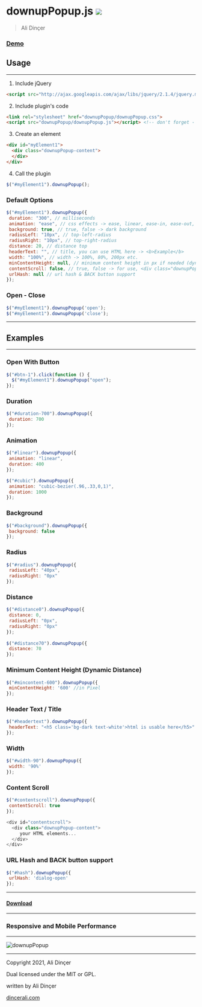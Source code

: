 # downupPopup.js  [![](https://img.shields.io/badge/ali.dincerx-Follow-blue?style=social&logo=instagram)](https://instagram.com/ali.dincerx)

> Ali Dinçer

### [Demo](https://downupPopupjs.dincerali.com) 

## Usage

* * * * *

1. Include jQuery

``` html
<script src="http://ajax.googleapis.com/ajax/libs/jquery/2.1.4/jquery.min.js"></script>
```

2. Include plugin's code

``` html
<link rel="stylesheet" href="downupPopup/downupPopup.css">
<script src="downupPopup/downupPopup.js"></script> <!-- don't forget - add after jquery -->
```

3. Create an element

``` html
<div id="myElement1">
  <div class="downupPopup-content">
  </div>
</div>
```

4. Call the plugin

``` javascript
$("#myElement1").downupPopup();
```

### Default Options

``` javascript
$("#myElement1").downupPopup({ 
 duration: "300", // milliseconds
 animation: "ease", // css effects -> ease, linear, ease-in, ease-out, ease-in-out, cubic-bezier(n,n,n,n)
 background: true, // true, false -> dark background
 radiusLeft: "10px", // top-left-radius
 radiusRight: "10px", // top-right-radius
 distance: 20, // distance top
 headerText: "", // title, you can use HTML here -> <b>Example</b>
 width: "100%", // width -> 100%, 80%, 200px etc.
 minContentHeight: null, // minimum content height in px if needed (dynamic distance)
 contentScroll: false, // true, false -> for use, <div class="downupPopup-content"></div> have to inside the element
 urlHash: null // url hash & BACK button support
});
```

### Open - Close

``` javascript
$("#myElement1").downupPopup('open');
$("#myElement1").downupPopup('close');
```

* * * * *

## Examples

* * * * *

### Open With Button

``` javascript
$("#btn-1").click(function () { 
  $("#myElement1").downupPopup("open"); 
});
```

### Duration

``` javascript
$("#duration-700").downupPopup({
 duration: 700 
});
```

### Animation

``` javascript
$("#linear").downupPopup({ 
 animation: "linear",
 duration: 400
}); 

$("#cubic").downupPopup({
 animation: "cubic-bezier(.96,.33,0,1)",
 duration: 1000 
});
```

### Background

``` javascript
$("#background").downupPopup({ 
 background: false
});
```

### Radius

``` javascript
$("#radius").downupPopup({ 
 radiusLeft: "40px",
 radiusRight: "0px" 
});
```

### Distance

``` javascript
$("#distance0").downupPopup({ 
 distance: 0,
 radiusLeft: "0px",
 radiusRight: "0px" 
}); 
                
$("#distance70").downupPopup({
 distance: 70 
});
```

### Minimum Content Height (Dynamic Distance)

``` javascript
$("#mincontent-600").downupPopup({
 minContentHeight: '600' //in Pixel
});
```

### Header Text / Title

``` javascript
$("#headertext").downupPopup({
 headerText: "<h5 class='bg-dark text-white'>html is usable here</h5>"
});
```

### Width

``` javascript
$("#width-90").downupPopup({
 width: '90%'
});
```

### Content Scroll

``` javascript
$("#contentscroll").downupPopup({
 contentScroll: true 
});

<div id="contentscroll">
  <div class="downupPopup-content">
     your HTML elements... 
  </div>
</div>
```

### URL Hash and BACK button support

``` javascript
$("#hash").downupPopup({
 urlHash: 'dialog-open'
});
```

* * * * *

#### [Download](https://downupPopupjs.dincerali.com/downupPopupjs.rar)

* * * * *

### Responsive and Mobile Performance

* * * * *

![downupPopup](https://downupPopupjs.dincerali.com/mobile.gif)

* * * * *

Copyright 2021, Ali Dinçer

Dual licensed under the MIT or GPL.

written by Ali Dinçer

[dincerali.com](https://dincerali.com)
